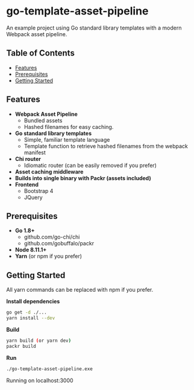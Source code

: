 go-template-asset-pipeline
=======================
An example project using Go standard library templates with a modern Webpack asset pipeline.

Table of Contents
-----------------

- [Features](#features)
- [Prerequisites](#prerequisites)
- [Getting Started](#getting-started)

Features
--------

- **Webpack Asset Pipeline**
  - Bundled assets
  - Hashed filenames for easy caching.
- **Go standard library templates**
  - Simple, familiar template language
  - Template function to retrieve hashed filenames from the webpack manifest
- **Chi router**
  - Idiomatic router (can be easily removed if you prefer)
- **Asset caching middleware**
- **Builds into single binary with Packr (assets included)**
- **Frontend**
  - Bootstrap 4
  - JQuery

Prerequisites
--------
- **Go 1.8+**
  - github.com/go-chi/chi
  - github.com/gobuffalo/packr
- **Node 8.11.1+**
- **Yarn** (or npm if you prefer)

Getting Started
--------
All yarn commands can be replaced with npm if you prefer.

**Install dependencies**
```bash
go get -d ./...
yarn install --dev
```
**Build**
```bash
yarn build (or yarn dev)
packr build
```
**Run**
```bash
./go-template-asset-pipeline.exe
```
Running on localhost:3000
